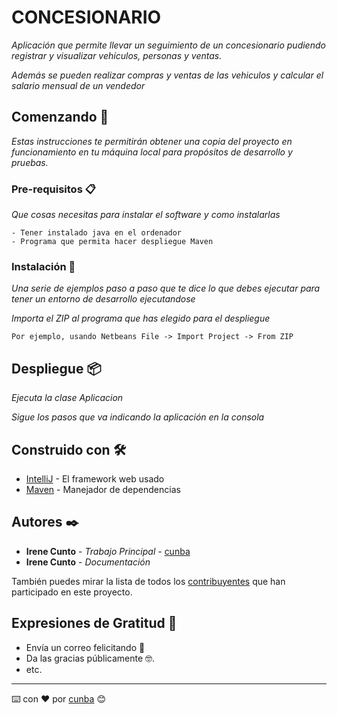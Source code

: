 # CONCESIONARIO

_Aplicación que permite llevar un seguimiento de un concesionario pudiendo registrar y visualizar
vehículos, personas y ventas._

_Además se pueden realizar compras y ventas de las vehiculos y calcular el salario mensual de un vendedor_

## Comenzando 🚀

_Estas instrucciones te permitirán obtener una copia del proyecto en funcionamiento en tu máquina local para propósitos de desarrollo y pruebas._


### Pre-requisitos 📋

_Que cosas necesitas para instalar el software y como instalarlas_

```
- Tener instalado java en el ordenador
- Programa que permita hacer despliegue Maven
```

### Instalación 🔧

_Una serie de ejemplos paso a paso que te dice lo que debes ejecutar para tener un entorno de desarrollo ejecutandose_

_Importa el ZIP al programa que has elegido para el despliegue_

```
Por ejemplo, usando Netbeans File -> Import Project -> From ZIP
```

## Despliegue 📦

_Ejecuta la clase Aplicacion_

_Sigue los pasos que va indicando la aplicación en la consola_

## Construido con 🛠️

* [IntelliJ](https://www.jetbrains.com/es-es/idea/) - El framework web usado
* [Maven](https://maven.apache.org/) - Manejador de dependencias

## Autores ✒️

* **Irene Cunto** - *Trabajo Principal* - [cunba](https://github.com/cunba)
* **Irene Cunto** - *Documentación*

También puedes mirar la lista de todos los [contribuyentes](https://github.com/cunba/AAentornos) que han participado en este proyecto.

## Expresiones de Gratitud 🎁

* Envía un correo felicitando 📢
* Da las gracias públicamente 🤓.
* etc.



---
⌨️ con ❤️ por [cunba](https://github.com/cunba) 😊